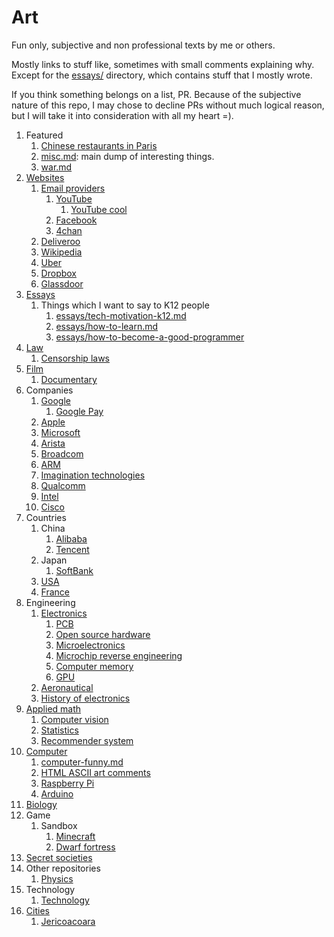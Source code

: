 # Art

Fun only, subjective and non professional texts by me or others.

Mostly links to stuff like, sometimes with small comments explaining why. Except for the [essays/](essays/) directory, which contains stuff that I mostly wrote.

If you think something belongs on a list, PR. Because of the subjective nature of this repo, I may chose to decline PRs without much logical reason, but I will take it into consideration with all my heart =). 

1.  Featured
    1.  [Chinese restaurants in Paris](https://github.com/cirosantilli/chinese-restaurants-paris)
    1.  [misc.md](misc.md): main dump of interesting things.
    1.  [war.md](war.md)
1.  [Websites](websites.md)
    1.  [Email providers](email-providers.md)
        1.  [YouTube](youtube.md)
            1.  [YouTube cool](youtube-cool.md)
        1.  [Facebook](facebook.md)
        1.  [4chan](4chan.md)
    1.  [Deliveroo](deliveroo.md)
    1.  [Wikipedia](wikipedia.md)
    1.  [Uber](uber.md)
    1.  [Dropbox](dropbox.md)
    1.  [Glassdoor](glassdoor.md)
1.  [Essays](essays/)
    1.  Things which I want to say to K12 people
        1. [essays/tech-motivation-k12.md](essays/tech-motivation-k12.md)
        1. [essays/how-to-learn.md](essays/how-to-learn.md)
        1. [essays/how-to-become-a-good-programmer](essays/how-to-become-a-good-programmer)
1.  [Law](law.md)
    1. [Censorship laws](censorship-laws.md)
1.  [Film](film.md)
    1.  [Documentary](documentary.md)
1.  Companies
    1.  [Google](google.md)
        1. [Google Pay](google-pay.md)
    1.  [Apple](apple.md)
    1.  [Microsoft](microsoft.md)
    1.  [Arista](arista.md)
    1.  [Broadcom](broadcom.md)
    1.  [ARM](arm.md)
    1.  [Imagination technologies](imagination-technologies.md)
    1.  [Qualcomm](qualcomm.md)
    1.  [Intel](intel.md)
    1.  [Cisco](cisco.md)
1.  Countries
    1.  China
        1. [Alibaba](alibaba.md)
        1. [Tencent](tencent.md)
    1.  Japan
        1. [SoftBank](softbank.md)
    1. [USA](usa.md)
    1. [France](france.md)
1.  Engineering
    1.  [Electronics](electronics.md)
        1. [PCB](pcb.md)
        1. [Open source hardware](open-source-hardware.md)
        1. [Microelectronics](microelectronics.md)
        1. [Microchip reverse engineering](microchip-reverse-engineering.md)
        1. [Computer memory](computer-memory.md)
        1. [GPU](gpu.md)
    1.  [Aeronautical](aeronautical.md)
    1.  [History of electronics](history-electronics.md)
1.  [Applied math](applied-math.md)
    1. [Computer vision](computer-vision.md)
    1. [Statistics](statistics.md)
    1. [Recommender system](recommender-system.md)
1.  [Computer](computer/)
    1. [computer-funny.md](computer-funny.md)
    1. [HTML ASCII art comments](html-ascii-art-comments.md)
    1. [Raspberry Pi](raspberry-pi.md)
    1. [Arduino](arduino.md)
1.  [Biology](biology.md)
1.  Game
    1.  Sandbox
        1. [Minecraft](minecraft.md)
        1. [Dwarf fortress](dwarf-fortress.md)
1.  [Secret societies](secret-societies.md)
1.  Other repositories
    1. [Physics](https://github.com/cirosantilli/physics)
1.  Technology
    1. [Technology](technology.md)
1.  [Cities](cities.md)
    1. [Jericoacoara](jericoacoara.md)
